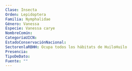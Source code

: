 ```yaml
---
Clase: Insecta
Orden: Lepidoptera
Familia: Nymphalidae
Género: Vanessa
Especie: Vanessa carye
NombreComún: 
CategoríaUICN: 
EstadoConservaciónNacional: 
SectorenlaRBHH: Ocupa todos los hábitats de HuiloHuilo
Presencia: 
TipoDeDato: 
Fuente: ""
---
```

